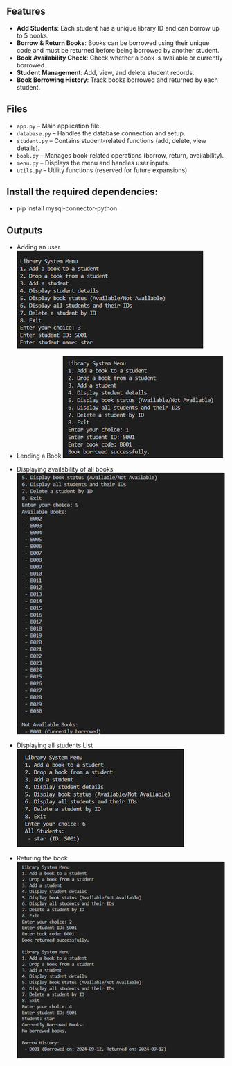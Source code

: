 
## Features
- **Add Students**: Each student has a unique library ID and can borrow up to 5 books.
- **Borrow & Return Books**: Books can be borrowed using their unique code and must be returned before being borrowed by another student.
- **Book Availability Check**: Check whether a book is available or currently borrowed.
- **Student Management**: Add, view, and delete student records.
- **Book Borrowing History**: Track books borrowed and returned by each student.

## Files
- `app.py` – Main application file.
- `database.py` – Handles the database connection and setup.
- `student.py` – Contains student-related functions (add, delete, view details).
- `book.py` – Manages book-related operations (borrow, return, availability).
- `menu.py` – Displays the menu and handles user inputs.
- `utils.py` – Utility functions (reserved for future expansions).

## Install the required dependencies:
- pip install mysql-connector-python

## Outputs
- Adding an user
![Library System Screenshot 1](outputs/output1.png)


- Lending a Book
![Library System Screenshot 2](outputs/output2.png)
- Displaying availability of all books
![Library System Screenshot 3](outputs/output3.png)
- Displaying all students List
![Library System Screenshot 4](outputs/output4.png)
- Returing the book
![Library System Screenshot 5](outputs/output5.png)
